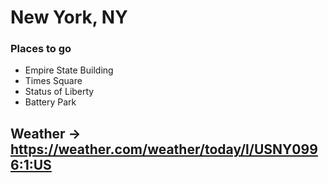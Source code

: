 # New York, NY

### Places to go

- Empire State Building
- Times Square
- Status of Liberty
- Battery Park

## Weather -> https://weather.com/weather/today/l/USNY0996:1:US
